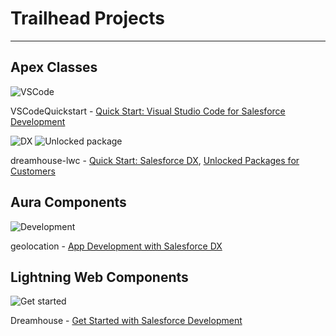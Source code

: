 # Trailhead Projects
---

## Apex Classes
![VSCode](https://github.com/user-attachments/assets/7d484a00-8f1a-4c14-91d2-d1479c8ec2fd)

VSCodeQuickstart - [Quick Start: Visual Studio Code for Salesforce Development](https://trailhead.salesforce.com/content/learn/projects/quickstart-vscode-salesforce)

![DX](https://github.com/user-attachments/assets/4d9bea3e-f33a-4117-94cd-3ef9d707da54)   ![Unlocked package](https://github.com/user-attachments/assets/266c0b1f-ab3b-4865-9e0c-c716b608af07)

dreamhouse-lwc - [Quick Start: Salesforce DX](https://trailhead.salesforce.com/es/content/learn/projects/quick-start-salesforce-dx),
                 [Unlocked Packages for Customers](https://trailhead.salesforce.com/es/content/learn/modules/unlocked-packages-for-customers)

## Aura Components
![Development](https://github.com/user-attachments/assets/e56b3127-90b0-46a0-a7ad-ac34e69c7156)

geolocation - [App Development with Salesforce DX](https://trailhead.salesforce.com/es/content/learn/modules/sfdx_app_dev)

## Lightning Web Components

![Get started](https://github.com/user-attachments/assets/282d3cfd-6f39-4aea-a83a-4df60800a366)

Dreamhouse - [Get Started with Salesforce Development](https://trailhead.salesforce.com/content/learn/projects/get-started-with-salesforce-development)
